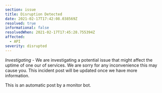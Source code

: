 ```yaml
---
section: issue
title: Disruption Detected
date: 2021-02-17T17:42:08.038569Z
resolved: true
informational: false
resolvedWhen: 2021-02-17T17:45:28.755394Z
affected:
  - API
severity: disrupted
---
```

*Investigating* - We are investigating a potential issue that might affect the uptime of one our of services. We are sorry for any inconvenience this may cause you. This incident post will be updated once we have more information.

This is an automatic post by a monitor bot.
        